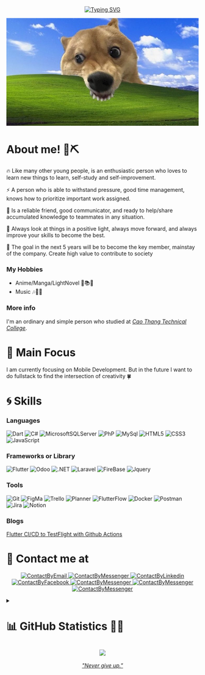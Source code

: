 <!-- https://docs.github.com/en/get-started/writing-on-github/getting-started-with-writing-and-formatting-on-github/basic-writing-and-formatting-syntax -->

<div align="center">
    <a href="https://git.io/typing-svg"><img src="https://readme-typing-svg.demolab.com?font=Fira+Code&weight=600&pause=1000&color=DE6CF7&center=true&vCenter=true&random=true&width=450&lines=Hello+World+!!!+%F0%9F%8E%89" alt="Typing SVG" /></a>

<img src="./assets/banner.jpeg" alt="My Banner"></a>

</div>

# About me! 👋⛏

🔥 Like many other young people, is an enthusiastic person who loves to learn new things to learn, self-study and self-improvement.

⚡️ A person who is able to withstand pressure, good time management, knows how to prioritize important work assigned.

🤝 Is a reliable friend, good communicator, and ready to help/share accumulated knowledge to teammates in any situation.

👀 Always look at things in a positive light, always move forward, and always improve your skills to become the best.

💪 The goal in the next 5 years will be to become the key member, mainstay of the company. Create high value to contribute to society

### My Hobbies

- Anime/Manga/LightNovel 🚀📚📒
- Music 🎶🎵🎼

### More info

I'm an ordinary and simple person who studied at [_Cao Thang Technical College_](https://caothang.edu.vn/).

# 🎯 Main Focus

I am currently focusing on Mobile Development.
But in the future I want to do fullstack to find the intersection of creativity 🍀

# 🌀 Skills

<!-- ### Technology -->

<!-- https://shields.io/ xem cac link o day
fast badge https://github.com/alexandresanlim/Badges4-README.md-Profile
-->

### Languages

<!-- ![Java](https://img.shields.io/badge/java-%23ED8B00.svg?style=for-the-badge&logo=java&logoColor=white) -->

![Dart](https://img.shields.io/badge/Dart-0175C2?style=for-the-badge&logo=dart&logoColor=white)
![C#](https://img.shields.io/badge/C%23-239120?style=for-the-badge&logo=c-sharp&logoColor=white)
![MicrosoftSQLServer](https://img.shields.io/badge/Microsoft%20SQL%20Sever-CC2927?style=for-the-badge&logo=microsoft%20sql%20server&logoColor=white)
![PhP](https://img.shields.io/badge/PHP-777BB4?style=for-the-badge&logo=php&logoColor=white)
![MySql](https://img.shields.io/badge/MySQL-005C84?style=for-the-badge&logo=mysql&logoColor=white)
![HTML5](https://img.shields.io/badge/HTML5-E34F26?style=for-the-badge&logo=html5&logoColor=white)
![CSS3](https://img.shields.io/badge/CSS3-1572B6?style=for-the-badge&logo=css3&logoColor=white)
![JavaScript](https://img.shields.io/badge/JavaScript-323330?style=for-the-badge&logo=javascript&logoColor=F7DF1E)

### Frameworks or Library

![Flutter](https://img.shields.io/badge/Flutter-%2302569B?style=for-the-badge&logo=Flutter&logoColor=white)
![Odoo](https://img.shields.io/badge/Odoo-purple?style=for-the-badge&logo=Odoo&logoColor=white)
![.NET](https://img.shields.io/badge/.NET-5C2D91?style=for-the-badge&logo=.net&logoColor=white)
![Laravel](https://img.shields.io/badge/Laravel-FF2D20?style=for-the-badge&logo=laravel&logoColor=white)
![FireBase](https://img.shields.io/badge/firebase-ffca28?style=for-the-badge&logo=firebase&logoColor=black)
![Jquery](https://img.shields.io/badge/jQuery-0769AD?style=for-the-badge&logo=jquery&logoColor=white)

### Tools

![Git](https://img.shields.io/badge/git-%23F05033.svg?style=for-the-badge&logo=git&logoColor=white)
![FigMa](https://img.shields.io/badge/Figma-F24E1E?style=for-the-badge&logo=figma&logoColor=white)
![Trello](https://img.shields.io/badge/trello-blue?style=for-the-badge&logo=trello&logoColor=white)
![Planner](https://img.shields.io/badge/googlesheets-deepgreen?style=for-the-badge&logo=googlesheets&logoColor=white)
![FlutterFlow](https://img.shields.io/badge/flutter-blue?style=for-the-badge&logo=flutter&logoColor=white)
![Docker](https://img.shields.io/badge/docker-blue?style=for-the-badge&logo=docker&logoColor=white)
![Postman](https://img.shields.io/badge/postman-%23FF6C37?style=for-the-badge&logo=postman&logoColor=white)
![Jira](https://img.shields.io/badge/jira-%230052CC?style=for-the-badge&logo=jira&logoColor=white)
![Notion](https://img.shields.io/badge/notion-black?style=for-the-badge&logo=notion&logoColor=white)

### Blogs

[Flutter CI/CD to TestFlight with Github Actions](https://viblo.asia/p/flutter-cicd-to-testflight-with-github-actions-0gdJzDlkVz5)

# 📨 Contact me at

<p align="center">
    <a href="mailto:phatdat.dev@gmail.com">
        <img src="https://www.svgrepo.com/show/349379/gmail-old.svg" alt="ContactByEmail" height="32" width="32">
    </a> 
    <a href="https://www.m.me/phatdat-dev">
        <img src="https://www.svgrepo.com/show/349451/messenger.svg" alt="ContactByMessenger" height="32" width="32">
    </a>
    <a href="https://www.linkedin.com/in/phatdat-dev/">
        <img src="https://www.svgrepo.com/show/75820/linkedin.svg" alt="ContactByLinkedin" height="32" width="32">
    </a>
    <a href="https://join.skype.com/invite/u9GzZvmTAbSR">
        <img src="https://www.svgrepo.com/show/28718/skype.svg" alt="ContactByFacebook" height="32" width="32">
    </a>
    <a href="https://play.google.com/store/apps/developer?id=phatdat-dev">
        <img src="https://www.svgrepo.com/show/303178/google-play-store-logo.svg" alt="ContactByMessenger" height="32" width="32">
    </a>
    <a href="https://www.facebook.com/phatdat.dev">
        <img src="https://www.svgrepo.com/show/475647/facebook-color.svg" alt="ContactByMessenger" height="32" width="32">
    </a>
    <a href="https://www.youtube.com/@sonySam.wwww3q">
        <img src="https://upload.wikimedia.org/wikipedia/commons/e/ef/Youtube_logo.png" alt="ContactByMessenger" height="32" width="40">
    </a>
</p>

<details close> 
<summary><h1>📊 GitHub Statistics 🚀💥</h1></summary>

<table align="center">
<tr border="none">
  <td width="50%" align="center">
    <img src="https://leetcard.jacoblin.cool/phatdat-dev?theme=dark&font=ABeeZee&ext=heatmap" />
    <br></br>
    <img src="https://github-readme-stats-sigma-five.vercel.app/api?username=phatdat-dev&show_icons=true&theme=radical#gh-dark-mode-only" />
    <br></br>
    <img src="https://streak-stats.demolab.com/?user=phatdat-dev&theme=radical" />
  </td>
  
  <td width="50%" align="center">
    <img src="https://github-readme-stats.vercel.app/api/top-langs/?username=phatdat-dev&layout=donut&theme=dark" />
    <br></br>
    <img src="https://github-profile-summary-cards.vercel.app/api/cards/most-commit-language?username=phatdat-dev&theme=dark" alt="1999AZZAR :: Top Langs by commit" />
    <br></br>
    <img src="https://github-profile-summary-cards.vercel.app/api/cards/productive-time?username=phatdat-dev&theme=dark&utcOffset=7" />
    
  </td>
</tr>
</table>

<p align="center">
    <img align="center" src="https://github-profile-summary-cards.vercel.app/api/cards/profile-details?username=phatdat-dev&theme=dark"/>
    <br></br>
    <img style="width:100%" src="https://github-profile-trophy.vercel.app/?username=phatdat-dev&theme=juicyfresh&column=-1&margin-w=15" />
</p>

<p align="center">
    <a href="https://www.buymeacoffee.com/phatdat.dev">
        <img align="centre" src="https://cdn.buymeacoffee.com/buttons/v2/default-yellow.png" height="50"    width="210" alt="phatdat.dev" />
    </a>
</p>

</details>

<!-- ![Taehyun's GitHub Contributor stats](https://github-contributor-stats.vercel.app/api?username=phatdat-dev) -->

<p align="center">
    <img src="https://komarev.com/ghpvc/?username=phatdat-dev&style=flat&color=green" />
</p>

<p align="center">
  <a href="https://profile-summary-for-github.com/user/phatdat-dev">
    <i>"Never give up."</i>    
  </a>
</p>
